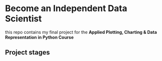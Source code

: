 # Become an Independent Data Scientist
this repo contains my final project for the __Applied Plotting, Charting & Data Representation in Python Course__ 
## Project stages

